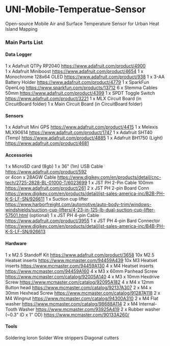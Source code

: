 # UNI-Mobile-Temperatue-Sensor
Open-source Mobile Air and Surface Temperature Sensor for Urban Heat Island Mapping

### Main Parts List
#### Data Logger
1 x Adafruit QTPy RP2040	https://www.adafruit.com/product/4900	
1 x Adafruit Miniboost		https://www.adafruit.com/product/4654
1 x Monochrome 128x64 OLED	https://www.adafruit.com/product/938
1 x 3-AA Battery Holder		https://www.adafruit.com/product/4779
1 x SparkFun OpenLog		https://www.sparkfun.com/products/13712
6 x Stemma Cables 50mm		https://www.adafruit.com/product/4399
1 x SPDT Toggle Switch		https://www.adafruit.com/product/3221
1 x MLX Circuit Board (in CircuitBoard folder)
1 x Main Circuit Board (in CircuitBoard folder)
#### Sensors
1 x Adafruit Mini GPS		https://www.adafruit.com/product/4415
1 x Melexis MLX90614		https://www.adafruit.com/product/1747
1 x Adafruit SHT40 (Temp)	https://www.adafruit.com/product/4885
1 x Adafruit BH1750 (Light) https://www.adafruit.com/product/4681
#### Accessories
1 x MicroSD card (8gb)
1 x 36" (1m) USB Cable			https://www.adafruit.com/product/592	
	or 4con x 28AGW Cable		https://www.digikey.com/en/products/detail/cnc-tech/2725-2828-BL-01000-T/6023699
1 x JST PH 2-Pin Cable 100mm	https://www.adafruit.com/product/261
2 x JST PH 2-pin Board Conn		https://www.digikey.com/en/products/detail/jst-sales-america-inc/B2B-PH-K-S-LF-SN/926611
1 x Suction cup lifter			https://www.harborfreight.com/automotive/auto-body-trim/windows-windshields/suction-cup-lifters/4-23-in-125-lb-dual-suction-cup-lifter-57501.html
(optional)
1 x JST PH 4-pin Cable 			https://www.adafruit.com/product/3955
1 x JST PH 4-pin Bard Connector	https://www.digikey.com/en/products/detail/jst-sales-america-inc/B4B-PH-K-S-LF-SN/926613
#### Hardware
1 x M2.5 Standoff Kit			https://www.adafruit.com/product/3658
10x M2.5 Heatset inserts		https://www.mcmaster.com/94459A439
10x M3 Heatset inserts			https://www.mcmaster.com/94459A130
4 x M4 Heatset inserts			https://www.mcmaster.com/94459A160
4 x M3 x 60mm Panhead Screw		https://www.mcmaster.com/catalog/92005A140
4 x M3 x 10mm Hexdrive Screw 	https://www.mcmaster.com/catalog/92095A182
4 x M4 x 12mm Button head		https://www.mcmaster.com/catalog/92137A307
2 x M4 x 30mm Hexhead Screw		https://www.mcmaster.com/catalog/91287A118
2 x M4 Wingnut					https://www.mcmaster.com/catalog/94300A310
2 x M4 Flat washer				https://www.mcmaster.com/catalog/98688A114
2 x M4 Internal-Tooth Washer	https://www.mcmaster.com/93925A419
2 x Rubber washer (~0.3" ID x 1" OD) https://www.mcmaster.com/90133A260/

#### Tools 
Soldering Ioron
Solder 
Wire strippers
Diagonal cutters